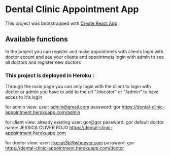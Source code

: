 # Dental Clinic Appointment App

This project was bootstrapped with [Create React App](https://github.com/facebook/create-react-app).

## Available functions

In the project you can register and make appointmets with clients
login with doctor acount and see your clients and appointmets
login with admin to see all doctors and register new doctors

### This project is deployed in Heroku :
Through the main page you can only login with the client
to login with doctor or admin you have to add to the url "/docotor" or "/admin" to have acces to it's login

for admin view:
user: admin@gmail.com 
password: gor
https://dental-clinic-appointment.herokuapp.com/admin

for client view:
already existing user: gor@gor 
password: gor
default doctor name: JESSICA OLIVER ROJO
https://dental-clinic-appointment.herokuapp.com

for doctor view:
user: jlxesqt3b@whoever.com 
password: gor
https://dental-clinic-appointment.herokuapp.com/doctor
